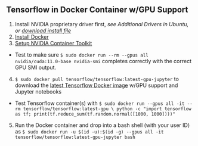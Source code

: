 ## Tensorflow in Docker Container w/GPU Support

1. Install NVIDIA proprietary driver first, _see Additional Drivers in Ubuntu, or [download install file](https://www.nvidia.com/Download/index.aspx?lang=en-us)_
2. [Install Docker](https://docs.docker.com/engine/install/)
3. [Setup NVIDIA Container Toolkit](https://docs.nvidia.com/datacenter/cloud-native/container-toolkit/install-guide.html#installing-on-ubuntu-and-debian)
  - Test to make sure `$ sudo docker run --rm --gpus all nvidia/cuda:11.0-base nvidia-smi` completes correctly with the correct GPU SMI output.
4. `$ sudo docker pull tensorflow/tensorflow:latest-gpu-jupyter` to download the [latest Tensorflow Docker image](https://www.tensorflow.org/install/docker) w/GPU support and Jupyter notebooks
  - Test Tensorflow container(s) with `$ sudo docker run --gpus all -it --rm tensorflow/tensorflow:latest-gpu \
   python -c "import tensorflow as tf; print(tf.reduce_sum(tf.random.normal([1000, 1000])))"`
5. Run the Docker container and drop into a bash shell (with your user ID) as `$ sudo docker run -u $(id -u):$(id -g) --gpus all -it tensorflow/tensorflow:latest-gpu-jupyter bash`

